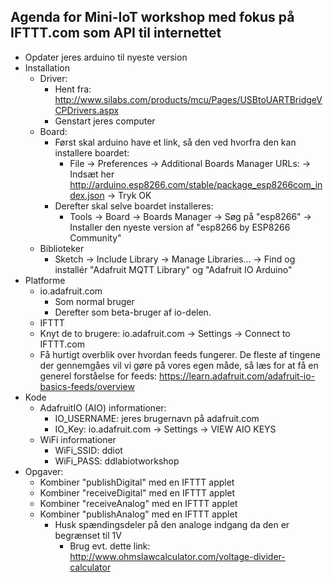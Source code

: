 ## Agenda for Mini-IoT workshop med fokus på IFTTT.com som API til internettet
* Opdater jeres arduino til nyeste version
* Installation
  * Driver:
    * Hent fra: http://www.silabs.com/products/mcu/Pages/USBtoUARTBridgeVCPDrivers.aspx
    * Genstart jeres computer
  * Board:
    * Først skal arduino have et link, så den ved hvorfra den kan installere boardet:
      *  File -> Preferences -> Additional Boards Manager URLs: -> Indsæt her http://arduino.esp8266.com/stable/package_esp8266com_index.json -> Tryk OK
    * Derefter skal selve boardet installeres:
      * Tools -> Board -> Boards Manager -> Søg på "esp8266" -> Installer den nyeste version af "esp8266 by ESP8266 Community"
  * Biblioteker
    * Sketch -> Include Library -> Manage Libraries... ->  Find og installér "Adafruit MQTT Library" og "Adafruit IO Arduino"
* Platforme
  * io.adafruit.com
    * Som normal bruger
    * Derefter som beta-bruger af io-delen.
  * IFTTT
  * Knyt de to brugere: io.adafruit.com -> Settings -> Connect to IFTTT.com
  * Få hurtigt overblik over hvordan feeds fungerer. De fleste af tingene der gennemgåes vil vi gøre på vores egen måde, så læs for at få en generel forståelse for feeds: https://learn.adafruit.com/adafruit-io-basics-feeds/overview
* Kode
  * AdafruitIO (AIO) informationer:
    * IO_USERNAME: jeres brugernavn på adafruit.com
    * IO_Key:  io.adafruit.com -> Settings -> VIEW AIO KEYS
  * WiFi informationer
    * WiFi_SSID: ddiot
    * WiFi_PASS: ddlabiotworkshop
* Opgaver:
  * Kombiner "publishDigital" med en IFTTT applet
  * Kombiner "receiveDigital" med en IFTTT applet
  * Kombiner "receiveAnalog" med en IFTTT applet
  * Kombiner "publishAnalog" med en IFTTT applet
    * Husk spændingsdeler på den analoge indgang da den er begrænset til 1V
      * Brug evt. dette link: http://www.ohmslawcalculator.com/voltage-divider-calculator
